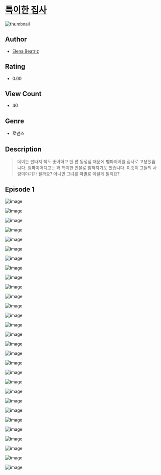 # [특이한 집사](https://comic.naver.com/challenge/list?titleId=810859)
![thumbnail](https://image-comic.pstatic.net/user_contents_data/challenge_comic/2023/05/24/364041/upload_4121417294238016354_480x623.jpeg)

## Author
- [Elena Beatriz](https://comic.naver.com/artistTitle?id=364041)

## Rating
- 0.00

## View Count
- 40

## Genre
- 로맨스

## Description
> 데이는 판타지 책도 좋아하고 한 편 동정심 때문에 뱀파이어를 집사로 고용했습니다. 뱀파이어치고는 꽤 특이한 인물로 밝혀지기도 했습니다. 이것이 그들의 사랑이야기가 될까요? 아니면 그녀를 파멸로 이끌게 될까요?


## Episode 1
![image](https://image-comic.pstatic.net/user_contents_data/challenge_comic/2023/05/24/364041/upload_4050196423566243173.jpeg)

![image](https://image-comic.pstatic.net/user_contents_data/challenge_comic/2023/05/24/364041/upload_7378078594988782645.jpeg)

![image](https://image-comic.pstatic.net/user_contents_data/challenge_comic/2023/05/24/364041/upload_7147274401190536753.jpeg)

![image](https://image-comic.pstatic.net/user_contents_data/challenge_comic/2023/05/24/364041/upload_3775814607577561138.jpeg)

![image](https://image-comic.pstatic.net/user_contents_data/challenge_comic/2023/05/24/364041/upload_7089853528272363832.jpeg)

![image](https://image-comic.pstatic.net/user_contents_data/challenge_comic/2023/05/24/364041/upload_7292563854903685688.jpeg)

![image](https://image-comic.pstatic.net/user_contents_data/challenge_comic/2023/05/24/364041/upload_3617852186452714595.jpeg)

![image](https://image-comic.pstatic.net/user_contents_data/challenge_comic/2023/05/24/364041/upload_4120906050674582882.jpeg)

![image](https://image-comic.pstatic.net/user_contents_data/challenge_comic/2023/05/24/364041/upload_3833182527841001779.jpeg)

![image](https://image-comic.pstatic.net/user_contents_data/challenge_comic/2023/05/24/364041/upload_3631415758366585399.jpeg)

![image](https://image-comic.pstatic.net/user_contents_data/challenge_comic/2023/05/24/364041/upload_7003721085098275888.jpeg)

![image](https://image-comic.pstatic.net/user_contents_data/challenge_comic/2023/05/24/364041/upload_7293919565538407217.jpeg)

![image](https://image-comic.pstatic.net/user_contents_data/challenge_comic/2023/05/24/364041/upload_3472328334949561444.jpeg)

![image](https://image-comic.pstatic.net/user_contents_data/challenge_comic/2023/05/24/364041/upload_3919316095524223075.jpeg)

![image](https://image-comic.pstatic.net/user_contents_data/challenge_comic/2023/05/24/364041/upload_3907265409479816502.jpeg)

![image](https://image-comic.pstatic.net/user_contents_data/challenge_comic/2023/05/24/364041/upload_7089563449589904947.jpeg)

![image](https://image-comic.pstatic.net/user_contents_data/challenge_comic/2023/05/24/364041/upload_3976737180557391666.jpeg)

![image](https://image-comic.pstatic.net/user_contents_data/challenge_comic/2023/05/24/364041/upload_3630857013203120947.jpeg)

![image](https://image-comic.pstatic.net/user_contents_data/challenge_comic/2023/05/24/364041/upload_4049354228394636897.jpeg)

![image](https://image-comic.pstatic.net/user_contents_data/challenge_comic/2023/05/24/364041/upload_3474308516789958963.jpeg)

![image](https://image-comic.pstatic.net/user_contents_data/challenge_comic/2023/05/24/364041/upload_4136050698065686883.jpeg)

![image](https://image-comic.pstatic.net/user_contents_data/challenge_comic/2023/05/24/364041/upload_4136047430303114039.jpeg)

![image](https://image-comic.pstatic.net/user_contents_data/challenge_comic/2023/05/24/364041/upload_3473742290531463985.jpeg)

![image](https://image-comic.pstatic.net/user_contents_data/challenge_comic/2023/05/24/364041/upload_3473742276858230324.jpeg)

![image](https://image-comic.pstatic.net/user_contents_data/challenge_comic/2023/05/24/364041/upload_3833750081969074785.jpeg)

![image](https://image-comic.pstatic.net/user_contents_data/challenge_comic/2023/05/24/364041/upload_7004894457177912120.jpeg)

![image](https://image-comic.pstatic.net/user_contents_data/challenge_comic/2023/05/24/364041/upload_7364847956856420149.jpeg)

![image](https://image-comic.pstatic.net/user_contents_data/challenge_comic/2023/05/24/364041/upload_4121133619466167864.jpeg)

![image](https://image-comic.pstatic.net/user_contents_data/challenge_comic/2023/05/24/364041/upload_7291388486231810660.jpeg)
